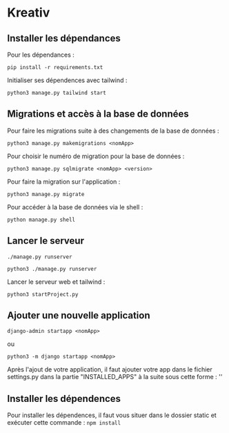 # Kreativ

## Installer les dépendances

Pour les dépendances :
```
pip install -r requirements.txt
```

Initialiser ses dépendences avec tailwind :
```
python3 manage.py tailwind start
```

## Migrations et accès à la base de données

Pour faire les migrations suite à des changements de la base de données :
```
python3 manage.py makemigrations <nomApp>
```

Pour choisir le numéro de migration pour la base de données :
```
python3 manage.py sqlmigrate <nomApp> <version>
```

Pour faire la migration sur l'application :
```
python3 manage.py migrate
```

Pour accéder à la base de données via le shell :
```
python manage.py shell
```

## Lancer le serveur

```
./manage.py runserver
```

```
python3 ./manage.py runserver
```

Lancer le serveur web et tailwind :

```
python3 startProject.py
```

## Ajouter une nouvelle application

```
django-admin startapp <nomApp>
```
ou
```
python3 -m django startapp <nomApp>
```

Après l'ajout de votre application, il faut ajouter votre app dans le fichier settings.py dans la partie "INSTALLED_APPS" à la suite sous cette forme : '<nomApp>'

## Installer les dépendences

Pour installer les dépendences, il faut vous situer dans le dossier static et exécuter cette commande : ``` npm install ```